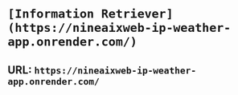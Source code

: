 # `[Information Retriever](https://nineaixweb-ip-weather-app.onrender.com/)`

## URL: `https://nineaixweb-ip-weather-app.onrender.com/`
